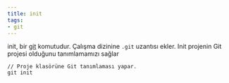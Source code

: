 ```yaml
---
title: init
tags:
- git
---
```


init, bir [git](/git) komutudur. Çalışma dizinine `.git` uzantısı ekler. Init projenin Git projesi olduğunu tanımlamamızı sağlar

```
// Proje klasörüne Git tanımlaması yapar.
git init
```
